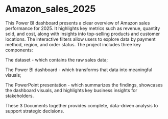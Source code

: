 # Amazon_sales_2025

This Power BI dashboard presents a clear overview of Amazon sales performance for 2025. It highlights key metrics such as revenue, quantity sold, and cost, along with insights into top-selling products and customer locations. The interactive filters allow users to explore data by payment method, region, and order status.
The project includes three key components:

The dataset - which contains the raw sales data;

The Power BI dashboard - which transforms that data into meaningful visuals;

The PowerPoint presentation - which summarizes the findings, showcases the dashboard visuals, and highlights key business insights for stakeholders.

These 3 Documents together provides complete, data-driven analysis to support strategic decisions.
